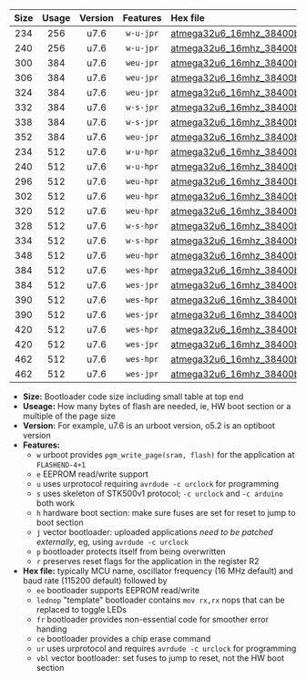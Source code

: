 |Size|Usage|Version|Features|Hex file|
|:-:|:-:|:-:|:-:|:--|
|234|256|u7.6|`w-u-jpr`|[atmega32u6_16mhz_38400bps_ur_vbl.hex](https://raw.githubusercontent.com/stefanrueger/urboot/main//atmega32u6_16mhz_38400bps_ur_vbl.hex)|
|240|256|u7.6|`w-u-jpr`|[atmega32u6_16mhz_38400bps_lednop_ur_vbl.hex](https://raw.githubusercontent.com/stefanrueger/urboot/main//atmega32u6_16mhz_38400bps_lednop_ur_vbl.hex)|
|300|384|u7.6|`weu-jpr`|[atmega32u6_16mhz_38400bps_ee_ur_vbl.hex](https://raw.githubusercontent.com/stefanrueger/urboot/main//atmega32u6_16mhz_38400bps_ee_ur_vbl.hex)|
|306|384|u7.6|`weu-jpr`|[atmega32u6_16mhz_38400bps_ee_lednop_ur_vbl.hex](https://raw.githubusercontent.com/stefanrueger/urboot/main//atmega32u6_16mhz_38400bps_ee_lednop_ur_vbl.hex)|
|324|384|u7.6|`weu-jpr`|[atmega32u6_16mhz_38400bps_ee_lednop_fr_ur_vbl.hex](https://raw.githubusercontent.com/stefanrueger/urboot/main//atmega32u6_16mhz_38400bps_ee_lednop_fr_ur_vbl.hex)|
|332|384|u7.6|`w-s-jpr`|[atmega32u6_16mhz_38400bps_vbl.hex](https://raw.githubusercontent.com/stefanrueger/urboot/main//atmega32u6_16mhz_38400bps_vbl.hex)|
|338|384|u7.6|`w-s-jpr`|[atmega32u6_16mhz_38400bps_lednop_vbl.hex](https://raw.githubusercontent.com/stefanrueger/urboot/main//atmega32u6_16mhz_38400bps_lednop_vbl.hex)|
|352|384|u7.6|`weu-jpr`|[atmega32u6_16mhz_38400bps_ee_lednop_fr_ce_ur_vbl.hex](https://raw.githubusercontent.com/stefanrueger/urboot/main//atmega32u6_16mhz_38400bps_ee_lednop_fr_ce_ur_vbl.hex)|
|234|512|u7.6|`w-u-hpr`|[atmega32u6_16mhz_38400bps_ur.hex](https://raw.githubusercontent.com/stefanrueger/urboot/main//atmega32u6_16mhz_38400bps_ur.hex)|
|240|512|u7.6|`w-u-hpr`|[atmega32u6_16mhz_38400bps_lednop_ur.hex](https://raw.githubusercontent.com/stefanrueger/urboot/main//atmega32u6_16mhz_38400bps_lednop_ur.hex)|
|296|512|u7.6|`weu-hpr`|[atmega32u6_16mhz_38400bps_ee_ur.hex](https://raw.githubusercontent.com/stefanrueger/urboot/main//atmega32u6_16mhz_38400bps_ee_ur.hex)|
|302|512|u7.6|`weu-hpr`|[atmega32u6_16mhz_38400bps_ee_lednop_ur.hex](https://raw.githubusercontent.com/stefanrueger/urboot/main//atmega32u6_16mhz_38400bps_ee_lednop_ur.hex)|
|320|512|u7.6|`weu-hpr`|[atmega32u6_16mhz_38400bps_ee_lednop_fr_ur.hex](https://raw.githubusercontent.com/stefanrueger/urboot/main//atmega32u6_16mhz_38400bps_ee_lednop_fr_ur.hex)|
|328|512|u7.6|`w-s-hpr`|[atmega32u6_16mhz_38400bps.hex](https://raw.githubusercontent.com/stefanrueger/urboot/main//atmega32u6_16mhz_38400bps.hex)|
|334|512|u7.6|`w-s-hpr`|[atmega32u6_16mhz_38400bps_lednop.hex](https://raw.githubusercontent.com/stefanrueger/urboot/main//atmega32u6_16mhz_38400bps_lednop.hex)|
|348|512|u7.6|`weu-hpr`|[atmega32u6_16mhz_38400bps_ee_lednop_fr_ce_ur.hex](https://raw.githubusercontent.com/stefanrueger/urboot/main//atmega32u6_16mhz_38400bps_ee_lednop_fr_ce_ur.hex)|
|384|512|u7.6|`wes-hpr`|[atmega32u6_16mhz_38400bps_ee.hex](https://raw.githubusercontent.com/stefanrueger/urboot/main//atmega32u6_16mhz_38400bps_ee.hex)|
|384|512|u7.6|`wes-jpr`|[atmega32u6_16mhz_38400bps_ee_vbl.hex](https://raw.githubusercontent.com/stefanrueger/urboot/main//atmega32u6_16mhz_38400bps_ee_vbl.hex)|
|390|512|u7.6|`wes-hpr`|[atmega32u6_16mhz_38400bps_ee_lednop.hex](https://raw.githubusercontent.com/stefanrueger/urboot/main//atmega32u6_16mhz_38400bps_ee_lednop.hex)|
|390|512|u7.6|`wes-jpr`|[atmega32u6_16mhz_38400bps_ee_lednop_vbl.hex](https://raw.githubusercontent.com/stefanrueger/urboot/main//atmega32u6_16mhz_38400bps_ee_lednop_vbl.hex)|
|420|512|u7.6|`wes-hpr`|[atmega32u6_16mhz_38400bps_ee_lednop_fr.hex](https://raw.githubusercontent.com/stefanrueger/urboot/main//atmega32u6_16mhz_38400bps_ee_lednop_fr.hex)|
|420|512|u7.6|`wes-jpr`|[atmega32u6_16mhz_38400bps_ee_lednop_fr_vbl.hex](https://raw.githubusercontent.com/stefanrueger/urboot/main//atmega32u6_16mhz_38400bps_ee_lednop_fr_vbl.hex)|
|462|512|u7.6|`wes-hpr`|[atmega32u6_16mhz_38400bps_ee_lednop_fr_ce.hex](https://raw.githubusercontent.com/stefanrueger/urboot/main//atmega32u6_16mhz_38400bps_ee_lednop_fr_ce.hex)|
|462|512|u7.6|`wes-jpr`|[atmega32u6_16mhz_38400bps_ee_lednop_fr_ce_vbl.hex](https://raw.githubusercontent.com/stefanrueger/urboot/main//atmega32u6_16mhz_38400bps_ee_lednop_fr_ce_vbl.hex)|

- **Size:** Bootloader code size including small table at top end
- **Useage:** How many bytes of flash are needed, ie, HW boot section or a multiple of the page size
- **Version:** For example, u7.6 is an urboot version, o5.2 is an optiboot version
- **Features:**
  + `w` urboot provides `pgm_write_page(sram, flash)` for the application at `FLASHEND-4+1`
  + `e` EEPROM read/write support
  + `u` uses urprotocol requiring `avrdude -c urclock` for programming
  + `s` uses skeleton of STK500v1 protocol; `-c urclock` and `-c arduino` both work
  + `h` hardware boot section: make sure fuses are set for reset to jump to boot section
  + `j` vector bootloader: uploaded applications *need to be patched externally*, eg, using `avrdude -c urclock`
  + `p` bootloader protects itself from being overwritten
  + `r` preserves reset flags for the application in the register R2
- **Hex file:** typically MCU name, oscillator frequency (16 MHz default) and baud rate (115200 default) followed by
  + `ee` bootloader supports EEPROM read/write
  + `lednop` "template" bootloader contains `mov rx,rx` nops that can be replaced to toggle LEDs
  + `fr` bootloader provides non-essential code for smoother error handing
  + `ce` bootloader provides a chip erase command
  + `ur` uses urprotocol and requires `avrdude -c urclock` for programming
  + `vbl` vector bootloader: set fuses to jump to reset, not the HW boot section

